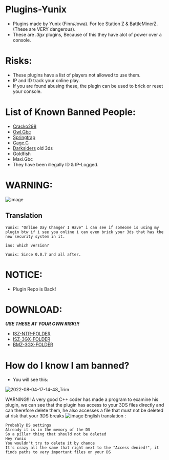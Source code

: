 # Plugins-Yunix
- Plugins made by Yunix (Finn/Jowa). For Ice Station Z & BattleMinerZ. (These are VERY dangerous).
- These are *.3gx* plugins, Because of this they have alot of power over a console.

# Risks:
- These plugins have a list of players not allowed to use them.
- IP and ID track your online play.
- If you are found abusing these, the plugin can be used to brick or reset your console.

# List of Known Banned People:
- [Cracko298](https://github.com/Cracko298)
- [Owl.Gbc](https://github.com/OneEyedOwlLeaderOfGbcOfficial)
- [Springtrap](https://github.com/SpringtrapISZ)
- [Gage.C](https://github.com/GageCover)
- [Darksiders](https://github.com/LeDarksiders) old 3ds
- Goldfish
- Maxi.Gbc
- They have been illegally ID & IP-Logged.





# WARNING:
![image](https://user-images.githubusercontent.com/105123340/229308445-b0295cf1-a244-44ce-af2c-766e787bc953.png)

## Translation

```
Yunix: "Online Day Changer I Have" i can see if someone is using my plugin btw if i see you online i can even brick your 3ds that has the new security system in it. 

ino: which version?

Yunix: Since 0.0.7 and all after.
```


# NOTICE:
- Plugin Repo is Back!


# DOWNLOAD:
***USE THESE AT YOUR OWN RISK!!!***
- [ISZ-NTR-FOLDER](https://github.com/JaxOffTheHook/IceStationZPlugin-Yunix/tree/main/ISZ%20NTR%20Plugins)
- [ISZ-3GX-FOLDER](https://github.com/JaxOffTheHook/IceStationZPlugin-Yunix/tree/main/ISZ%203GX%20Plugins)
- [BMZ-3GX-FOLDER](https://github.com/JaxOffTheHook/IceStationZPlugin-Yunix/tree/main/BMZ%203GX%20Plugins)

# How do I know I am banned?
- You will see this:


![2022-08-04-17-14-48_Trim](https://user-images.githubusercontent.com/105123340/182955025-10af4463-145b-4114-8556-e4ea26aa367c.gif)

WARNING!!! A very good C++ coder has made a program to examine his plugin, we can see that the plugin has access to your 3DS files directly and can therefore delete them, he also accesses a file that must not be deleted at risk that your 3DS breaks
![image](https://user-images.githubusercontent.com/114985285/236847951-a27c50db-df6c-450c-a040-590e87d8b070.png)
English translation :
```
Probably DS settings
Already it is in the memory of the DS
So a pillar thing that should not be deleted
Hey Yunix
You wouldn't try to delete it by chance
It's crazy all the same that right next to the "Access denied!", it finds paths to very important files on your DS
```
